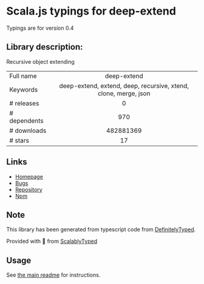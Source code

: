 
# Scala.js typings for deep-extend

Typings are for version 0.4

## Library description:
Recursive object extending

|                    |                 |
| ------------------ | :-------------: |
| Full name          | deep-extend |
| Keywords           | deep-extend, extend, deep, recursive, xtend, clone, merge, json |
| # releases         | 0 |
| # dependents       | 970 |
| # downloads        | 482881369 |
| # stars            | 17 |

## Links
- [Homepage](https://github.com/unclechu/node-deep-extend)
- [Bugs](https://github.com/unclechu/node-deep-extend/issues)
- [Repository](https://github.com/unclechu/node-deep-extend)
- [Npm](https://www.npmjs.com/package/deep-extend)
    


## Note
This library has been generated from typescript code from [DefinitelyTyped](https://definitelytyped.org).

Provided with :purple_heart: from [ScalablyTyped](https://github.com/oyvindberg/ScalablyTyped)

## Usage
See [the main readme](../../readme.md) for instructions.


